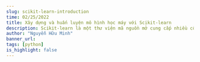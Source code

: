 ```yaml
---
slug: scikit-learn-introduction
time: 02/25/2022
title: Xây dựng và huấn luyện mô hình học máy với Scikit-learn
description: Scikit-learn là một thư viện mã nguồn mở cung cấp nhiều công cụ học máy phổ biến và mạnh mẽ. Scikit-learn hỗ trợ xây dựng, huấn luyện và đánh giá mô hình học máy một cách dễ dàng và hiệu quả. Bài viết này sẽ giới thiệu về Scikit-learn, cách cài đặt và sử dụng thư viện này trong Python.
author: "Nguyễn Hữu Minh"
banner_url:
tags: [python]
is_highlight: false
---
```

